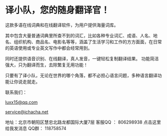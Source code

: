 # 译小队，您的随身翻译官！
这款多语在线词典和在线翻译软件，为用户提供海量词库。

其中包含大量普通词典里所查不到的词汇，比如各种专业词汇、成语、人名、地名、组织机构、商品名、电影名等等，涵盖了生活学习和工作的方方面面，在日常的英语使用或专业英文写作中都会经常用到。

同时还提供语音识别、在线翻译，真人发音，一键轻松复制翻译结果。
功能简洁强大，只为翻译而生，去除繁复无用功能！

只要有了译小队，无论在世界的哪个角落，都不必担心语言问题，多种语言翻译功能让你说走就走。

联系我们：

luxx15@qq.com</p>
service@ichacha.net</p>
地址：北京市朝阳区慧忠北路龙都国际大厦7层
客服QQ ： 806298938  点击这里给我发消息
QQ群： 118758574 
